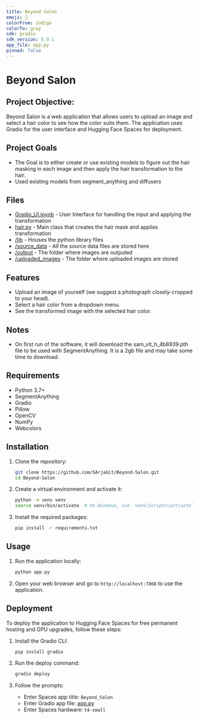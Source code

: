 ```yaml
---
title: Beyond Salon
emoji: 👀
colorFrom: indigo
colorTo: gray
sdk: gradio
sdk_version: 5.9.1
app_file: app.py
pinned: false
---
```


# Beyond Salon

## Project Objective:

Beyond Salon is a web application that allows users to upload an image and select a hair color to see how the color suits them. The application uses Gradio for the user interface and Hugging Face Spaces for deployment.

## Project Goals
- The Goal is to either create or use existing models to figure out the hair masking in each image and then apply the hair transformation to the hair.
- Used existing models from segment_anything and diffusers
  
## Files
* [Gradio_UI.ipynb](https://github.com/SArjaGit/Project-3/blob/Read-me-Branch/Gradio_UI.ipynb) - User Interface for handling the input and applying the transformation 
* [hair.py](https://github.com/SArjaGit/Project-3/blob/main/lib/hair.py) - Main class that creates the hair mask and applies transformation
* [/lib](https://github.com/SArjaGit/Beyond-Salon/tree/main/lib) - Houses the python library files
* [/source_data](https://github.com/SArjaGit/Beyond-Salon/tree/main/source_data) - All the source data files are stored here
* [/output](https://github.com/SArjaGit/Beyond-Salon/tree/main/output) - The folder where images are outputed
* [/uploaded_images](https://github.com/SArjaGit/Beyond-Salon/tree/main/uploaded_images) - The folder where uploaded images are stored

## Features

- Upload an image of yourself (we suggest a photograph closely-cropped to your head).
- Select a hair color from a dropdown menu.
- See the transformed image with the selected hair color.

## Notes

- On first run of the software, it will download the sam_vit_h_4b8939.pth file to be used with SegmentAnything.  It is a 2gb file and may take some time to download.

## Requirements

- Python 3.7+
- SegmentAnything
- Gradio
- Pillow
- OpenCV
- NumPy
- Webcolors

## Installation

1. Clone the repository:
    ```bash
    git clone https://github.com/SArjaGit/Beyond-Salon.git
    cd Beyond-Salon
    ```

2. Create a virtual environment and activate it:
    ```bash
    python -m venv venv
    source venv/bin/activate  # On Windows, use `venv\Scripts\activate`
    ```

3. Install the required packages:
    ```bash
    pip install -r requirements.txt
    ```

## Usage

1. Run the application locally:
    ```bash
    python app.py
    ```

2. Open your web browser and go to `http://localhost:7860` to use the application.

## Deployment

To deploy the application to Hugging Face Spaces for free permanent hosting and GPU upgrades, follow these steps:

1. Install the Gradio CLI:
    ```bash
    pip install gradio
    ```

2. Run the deploy command:
    ```bash
    gradio deploy
    ```

3. Follow the prompts:
    - Enter Spaces app title: `Beyond_Salon`
    - Enter Gradio app file: [app.py](http://_vscodecontentref_/1)
    - Enter Spaces hardware: `t4-small`
